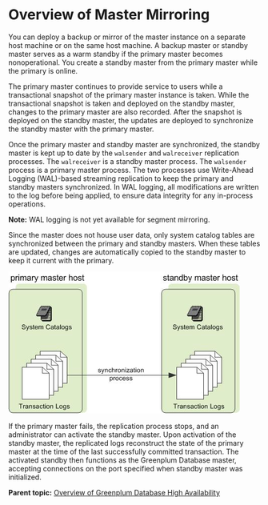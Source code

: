 # Overview of Master Mirroring 

You can deploy a backup or mirror of the master instance on a separate host machine or on the same host machine. A backup master or standby master serves as a warm standby if the primary master becomes nonoperational. You create a standby master from the primary master while the primary is online.

The primary master continues to provide service to users while a transactional snapshot of the primary master instance is taken. While the transactional snapshot is taken and deployed on the standby master, changes to the primary master are also recorded. After the snapshot is deployed on the standby master, the updates are deployed to synchronize the standby master with the primary master.

Once the primary master and standby master are synchronized, the standby master is kept up to date by the `walsender` and `walreceiver` replication processes. The `walreceiver` is a standby master process. The `walsender` process is a primary master process. The two processes use Write-Ahead Logging \(WAL\)-based streaming replication to keep the primary and standby masters synchronized. In WAL logging, all modifications are written to the log before being applied, to ensure data integrity for any in-process operations.

**Note:** WAL logging is not yet available for segment mirroring.

Since the master does not house user data, only system catalog tables are synchronized between the primary and standby masters. When these tables are updated, changes are automatically copied to the standby master to keep it current with the primary.

![Master Mirroring in Greenplum Database](../../graphics/standby_master.jpg "Master Mirroring in Greenplum Database")

If the primary master fails, the replication process stops, and an administrator can activate the standby master. Upon activation of the standby master, the replicated logs reconstruct the state of the primary master at the time of the last successfully committed transaction. The activated standby then functions as the Greenplum Database master, accepting connections on the port specified when standby master was initialized.

**Parent topic:** [Overview of Greenplum Database High Availability](../../highavail/topics/g-overview-of-high-availability-in-greenplum-database.html)

